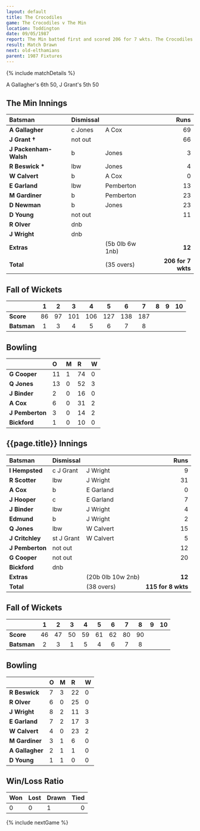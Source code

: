 ```yaml
---
layout: default
title: The Crocodiles
game: The Crocodiles v The Min
location: Toddington
date: 09/05/1987
report: The Min batted first and scored 206 for 7 wkts. The Crocodiles were 115 for 8 wkts when time ran out
result: Match Drawn
next: old-elthamians
parent: 1987 Fixtures
---
```


{% include matchDetails %}

A Gallagher's 6th 50, J Grant's 5th 50

## The Min Innings

| Batsman | Dismissal |  | Runs |
|:---|:---|---|---:|
| **A Gallagher** | c Jones | A Cox | 69 |
| **J Grant &#8224;** | not out |  | 66 |
| **J Packenham-Walsh** | b | Jones | 3 |
| **R Beswick &#42;** | lbw | Jones | 4 |
| **W Calvert** | b  | A Cox | 0 |
| **E Garland** | lbw | Pemberton | 13 |
| **M Gardiner** | b | Pemberton | 23 |
| **D Newman** | b | Jones | 23 |
| **D Young** | not out |  | 11 |
| **R Olver** | dnb |  |  |
| **J Wright** | dnb |  |  |
| **Extras** | | (5b 0lb 6w 1nb) | **12** |
| **Total** | | (35 overs) | **206 for 7 wkts** |
 
## Fall of Wickets

| | 1 | 2 | 3 | 4 | 5 | 6 | 7 | 8 | 9 | 10 |
|---|:---:|:---:|:---:|:---:|:---:|:---:|:---:|:---:|:---:|:---:|
| **Score** | 86 | 97 | 101 | 106 | 127 | 138 | 187 |  |  |  |
| **Batsman** | 1 | 3 | 4 | 5 | 6 | 7 | 8 |  |  |  |

## Bowling

| | O | M | R | W |
|---|:---|:---|:---|:---|
| **G Cooper** | 11 | 1 | 74 | 0 |
| **Q Jones** | 13 | 0 | 52 | 3 |
| **J Binder** | 2 | 0 | 16 | 0 |
| **A Cox** | 6 | 0 | 31 | 2 |
| **J Pemberton** | 3 | 0 | 14 | 2 |
| **Bickford** | 1 | 0 | 10 | 0 |

 ## {{page.title}} Innings

| Batsman | Dismissal |  | Runs |
|:---|:---|---|---:|
| **I Hempsted** | c J Grant | J Wright | 9 |
| **R Scotter** | lbw | J Wright | 31 |
| **A Cox** | b | E Garland | 0 |
| **J Hooper** | c | E Garland | 7 |
| **J Binder** | lbw | J Wright | 4 |
| **Edmund** | b | J Wright | 2 |
| **Q Jones** | lbw | W Calvert | 15 |
| **J Critchley** | st J Grant | W Calvert | 5 |
| **J Pemberton** | not out |  | 12 |
| **G Cooper** | not out |  | 20 |
| **Bickford** | dnb |  |  |
| **Extras** | | (20b 0lb 10w 2nb) | **12** |
| **Total** | | (38 overs) | **115 for 8 wkts** |

## Fall of Wickets

| | 1 | 2 | 3 | 4 | 5 | 6 | 7 | 8 | 9 | 10 |
|---|:---:|:---:|:---:|:---:|:---:|:---:|:---:|:---:|:---:|:---:|
| **Score** | 46 | 47 | 50 | 59 | 61 | 62 | 80 | 90 |  |  |
| **Batsman** | 2 | 3 | 1 | 5 | 4 | 6 | 7 | 8 |  |  |

## Bowling

| | O | M | R | W |
|---|:---|:---|:---|:---|
| **R Beswick** | 7 | 3 | 22 | 0 |
| **R Olver** | 6 | 0 | 25 | 0 |
| **J Wright** | 8 | 2 | 11 | 3 |
| **E Garland** | 7 | 2 | 17 | 3 |
| **W Calvert** | 4 | 0 | 23 | 2 |
| **M Gardiner** | 3 | 1 | 6 | 0 |
| **A Gallagher** | 2 | 1 | 1 | 0 |
| **D Young** | 1 | 1 | 0 | 0 |

## Win/Loss Ratio

| Won | Lost | Drawn | Tied |
|:---|:---|:---|---:|
| 0 | 0 | 1 | 0 |

{% include nextGame %}
